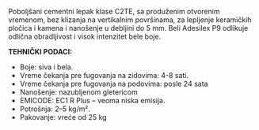 Poboljšani cementni lepak klase C2TE, sa produženim otvorenim vremenom, bez klizanja na vertikalnim površinama, za lepljenje keramičkih pločica i kamena i nanošenje u debljini do 5 mm. Beli Adesilex P9 odlikuje odlična obradljivost i visok intenzitet bele boje.

**TEHNIČKI PODACI:**
- Boje: siva i bela.
- Vreme čekanja pre fugovanja na zidovima: 4-8 sati.
- Vreme čekanja pre fugovanja na podovima: posle 24 sata
- Nanošenje: nazubljenom gletericom
- EMICODE: EC1 R Plus – veoma niska emisija.
- Potrošnja: 2–5 kg/m².
- Pakovanje: vreće od 25 kg